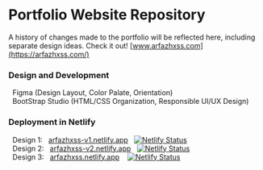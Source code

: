 # Portfolio Website Repository 
A history of changes made to the portfolio will be reflected here, including separate design ideas.
Check it out! [www.arfazhxss.com](https://arfazhxss.com/) 

### Design and Development
&nbsp; Figma (Design Layout, Color Palate, Orientation) <br>
&nbsp; BootStrap Studio (HTML/CSS Organization, Responsible UI/UX Design)

### Deployment in Netlify 

&nbsp; Design 1: &nbsp; [arfazhxss-v1.netlify.app](https://arfazhxss-v1.netlify.app) &nbsp; [![Netlify Status](https://api.netlify.com/api/v1/badges/51e54bfe-b25e-4d10-b1b2-7ea7bd590b25/deploy-status)](https://app.netlify.com/sites/arfazhxss-v1/deploys) <br>
&nbsp; Design 2: &nbsp; [arfazhxss-v2.netlify.app](https://arfazhxss-v2.netlify.app) &nbsp; [![Netlify Status](https://api.netlify.com/api/v1/badges/ae8662ab-e561-4527-9dbe-375fcbe08083/deploy-status)](https://app.netlify.com/sites/arfazhxss-v2/deploys) <br>
&nbsp; Design 3: &nbsp; [arfazhxss.netlify.app](https://arfazhxss-v3.netlify.app) &nbsp;&nbsp; [![Netlify Status](https://api.netlify.com/api/v1/badges/cfe5fda1-9655-4d69-ba9e-0ef6c2907b96/deploy-status)](https://app.netlify.com/sites/arfazhxss-v3/deploys) <br>

